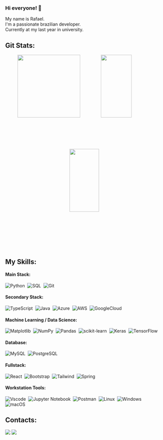 ### Hi everyone! 👋
My name is Rafael.  
I'm a passionate brazilian developer.  
Currently at my last year in university.  

 ## Git Stats:

<div  align="center" style="margin-bottom:100px">
<img height=200 align="center" src="https://github-readme-stats.vercel.app/api?username=rlmurta&theme=radical&show_icons=true&card_width=200" />
<img height=200 width=44% align="center" src="https://github-readme-stats-git-main-rafaelalexandrino.vercel.app/api/top-langs/?username=rlmurta&show_icons=true&theme=radical&layout=compact" />
</div>
 
<div  align="center" style="margin-bottom:100px">
  <img height=200 width=43% align="center"  src="https://github-readme-streak-stats.herokuapp.com?user=rlmurta&theme=radical&mode=weekly" />
  
</div>

 &nbsp;
 &nbsp;

## My Skills:
#### Main Stack:
![Python](https://img.shields.io/badge/Python-14354C?style=for-the-badge&logo=python&logoColor=white)&nbsp;
![SQL](https://img.shields.io/badge/SQL-0?style=for-the-badge&logo=SQL&logoColor=white&color=greeb)&nbsp;
![Git](https://img.shields.io/badge/GIT-E44C30?style=for-the-badge&logo=git&logoColor=white)&nbsp;

#### Secondary Stack:
![TypeScript](https://img.shields.io/badge/TypeScript-007ACC?style=for-the-badge&logo=typescript&logoColor=white)&nbsp;
![Java](https://img.shields.io/badge/java-%23ED8B00.svg?style=for-the-badge&logo=openjdk&logoColor=white)&nbsp;
![Azure](https://img.shields.io/badge/Azure-blue?style=for-the-badge&logo=microsoft%20azure&logoColor=blue&labelColor=FFFFFF&link=https%3A%2F%2Fimages.app.goo.gl%2FK7PN1jYJd57x4q7A8)&nbsp;
![AWS](https://img.shields.io/badge/AWS-000.svg?style=for-the-badge&logo=amazon-aws&logoColor=white)&nbsp;
![GoogleCloud](https://img.shields.io/badge/GoogleCloud-%234285F4.svg?style=for-the-badge&logo=google-cloud&logoColor=white)&nbsp;
 
 #### Machine Learning / Data Science:
![Matplotlib](https://img.shields.io/badge/Matplotlib-%23ffffff.svg?style=for-the-badge&logo=Matplotlib&logoColor=black)&nbsp;
![NumPy](https://img.shields.io/badge/numpy-%23013243.svg?style=for-the-badge&logo=numpy&logoColor=white)&nbsp;
![Pandas](https://img.shields.io/badge/pandas-%23150458.svg?style=for-the-badge&logo=pandas&logoColor=white)&nbsp;
![scikit-learn](https://img.shields.io/badge/scikit--learn-%23F7931E.svg?style=for-the-badge&logo=scikit-learn&logoColor=white)&nbsp;
![Keras](https://img.shields.io/badge/Keras-%23D00000.svg?style=for-the-badge&logo=Keras&logoColor=white)&nbsp;
![TensorFlow](https://img.shields.io/badge/TensorFlow-%23FF6F00.svg?style=for-the-badge&logo=TensorFlow&logoColor=white)&nbsp;

#### Database:
![MySQL](https://img.shields.io/badge/MySQL-00000F?style=for-the-badge&logo=mysql&logoColor=white)&nbsp;
![PostgreSQL](https://img.shields.io/badge/PostgreSQL-000?style=for-the-badge&logo=postgresql)&nbsp;

#### Fullstack:
![React](https://img.shields.io/badge/React-20232A?style=for-the-badge&logo=react&logoColor=61DAFB)&nbsp;
![Bootstrap](https://img.shields.io/badge/-boostrap-0D1117?style=for-the-badge&logo=bootstrap&labelColor=0D1117)&nbsp;
![Tailwind](https://img.shields.io/badge/tailwindcss-%2338B2AC.svg?style=for-the-badge&logo=tailwind-css&logoColor=white)&nbsp;
![Spring](https://img.shields.io/badge/spring-%236DB33F.svg?style=for-the-badge&logo=spring&logoColor=white)&nbsp;

#### Workstation Tools:
![Vscode](https://img.shields.io/badge/Vscode-007ACC?style=for-the-badge&logo=visual-studio-code&logoColor=white)&nbsp;
![Jupyter Notebook](https://img.shields.io/badge/jupyter-%23FA0F00.svg?style=for-the-badge&logo=jupyter&logoColor=white)&nbsp;
![Postman](https://img.shields.io/badge/Postman-FF6C37.svg?style=for-the-badge&logo=Postman&logoColor=white)&nbsp;
![Linux](https://img.shields.io/badge/Linux-000?style=for-the-badge&logo=linux&logoColor=FCC624)&nbsp;
![Windows](https://img.shields.io/badge/Windows-000?style=for-the-badge&logo=windows&logoColor=2CA5E0)&nbsp;
![macOS](https://img.shields.io/badge/mac%20os-000000?style=for-the-badge&logo=macos&logoColor=F0F0F0)&nbsp;
 
 ## Contacts:

<div> 
<a href = "mailto:rafaellmurta@hotmail.com"> <img src="https://img.shields.io/badge/-Email-000?style=for-the-badge&logo=microsoft-outlook&logoColor=007BFF" target="_blank"></a>
<a href="https://www.linkedin.com/in/rlmurta/" target="_blank"><img src="https://img.shields.io/badge/-LinkedIn-%230077B5?style=for-the-badge&logo=linkedin&logoColor=white"  target="_blank"></a> 
</div>

&nbsp;
&nbsp;

